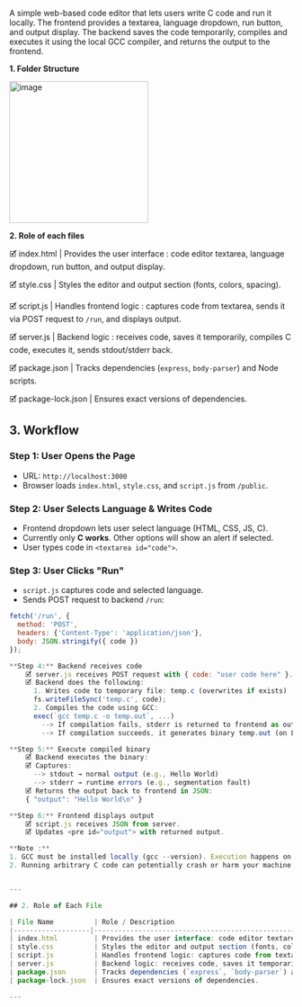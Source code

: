 A simple web-based code editor that lets users write C code and run it locally. The frontend provides a textarea, language dropdown, run button, and output display. The backend saves the code temporarily, compiles and executes it using the local GCC compiler, and returns the output to the frontend.

**1. Folder Structure**

<img width="247" height="252" alt="image" src="https://github.com/user-attachments/assets/579497ee-96a7-46be-8548-e722d6f229d2" />


**2. Role of each files**

🗹 index.html                   | Provides the user interface : code editor textarea, language dropdown, run button, and output display.     

🗹 style.css                    | Styles the editor and output section (fonts, colors, spacing).   

🗹 script.js                    | Handles frontend logic : captures code from textarea, sends it via POST request to `/run`, and displays output. 

🗹 server.js                    | Backend logic : receives code, saves it temporarily, compiles C code, executes it, sends stdout/stderr back.    

🗹 package.json                 | Tracks dependencies (`express`, `body-parser`) and Node scripts.      

🗹 package-lock.json            | Ensures exact versions of dependencies.                                                                            

## 3. Workflow

### Step 1: User Opens the Page
- URL: `http://localhost:3000`
- Browser loads `index.html`, `style.css`, and `script.js` from `/public`.

### Step 2: User Selects Language & Writes Code
- Frontend dropdown lets user select language (HTML, CSS, JS, C).
- Currently only **C works**. Other options will show an alert if selected.
- User types code in `<textarea id="code">`.

### Step 3: User Clicks "Run"
- `script.js` captures code and selected language.
- Sends POST request to backend `/run`:

```javascript
fetch('/run', {
  method: 'POST',
  headers: {'Content-Type': 'application/json'},
  body: JSON.stringify({ code })
});

**Step 4:** Backend receives code
    🗹 server.js receives POST request with { code: "user code here" }.
    🗹 Backend does the following:
      1. Writes code to temporary file: temp.c (overwrites if exists)
      fs.writeFileSync('temp.c', code);
      2. Compiles the code using GCC:
      exec(`gcc temp.c -o temp.out`, ...)
        --> If compilation fails, stderr is returned to frontend as output.
        --> If compilation succeeds, it generates binary temp.out (on Linux/macOS) or temp.exe (on Windows).

**Step 5:** Execute compiled binary
    🗹 Backend executes the binary:
    🗹 Captures:
      --> stdout → normal output (e.g., Hello World)
      --> stderr → runtime errors (e.g., segmentation fault)
    🗹 Returns the output back to frontend in JSON:
    { "output": "Hello World\n" }

**Step 6:** Frontend displays output
    🗹 script.js receives JSON from server.
    🗹 Updates <pre id="output"> with returned output.

**Note :**
1. GCC must be installed locally (gcc --version). Execution happens on your laptop, not any external API.
2. Running arbitrary C code can potentially crash or harm your machine. Current code does not sandbox, but uses 3-second timeout.


---

## 2. Role of Each File

| File Name          | Role / Description                                                                 |
|-------------------|----------------------------------------------------------------------------------|
| index.html         | Provides the user interface: code editor textarea, language dropdown, run button, and output display. |
| style.css          | Styles the editor and output section (fonts, colors, spacing).                  |
| script.js          | Handles frontend logic: captures code from textarea, sends it via POST request to `/run`, and displays output. |
| server.js          | Backend logic: receives code, saves it temporarily, compiles C code, executes it, and sends stdout/stderr back. |
| package.json       | Tracks dependencies (`express`, `body-parser`) and Node scripts.                 |
| package-lock.json  | Ensures exact versions of dependencies.                                          |

---




